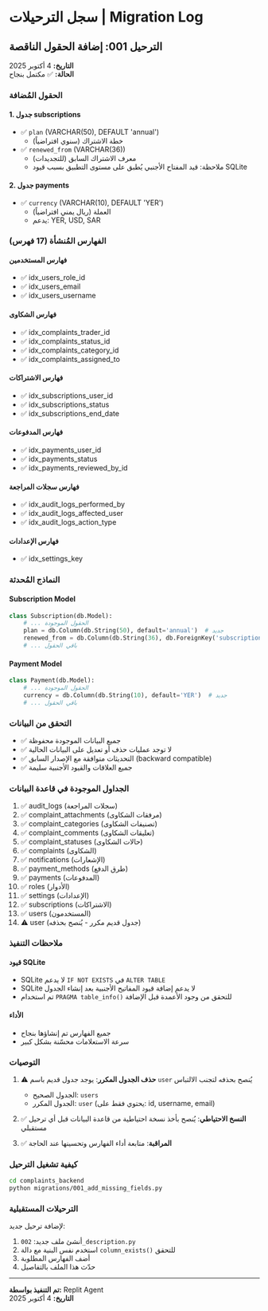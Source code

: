 # سجل الترحيلات | Migration Log

## الترحيل 001: إضافة الحقول الناقصة
**التاريخ:** 4 أكتوبر 2025  
**الحالة:** ✅ مكتمل بنجاح

### الحقول المُضافة

#### 1. جدول subscriptions
- ✅ `plan` (VARCHAR(50), DEFAULT 'annual')
  - خطة الاشتراك (سنوي افتراضياً)
- ✅ `renewed_from` (VARCHAR(36))
  - معرف الاشتراك السابق (للتجديدات)
  - ملاحظة: قيد المفتاح الأجنبي يُطبق على مستوى التطبيق بسبب قيود SQLite

#### 2. جدول payments
- ✅ `currency` (VARCHAR(10), DEFAULT 'YER')
  - العملة (ريال يمني افتراضياً)
  - يدعم: YER, USD, SAR

### الفهارس المُنشأة (17 فهرس)

#### فهارس المستخدمين
- ✅ idx_users_role_id
- ✅ idx_users_email
- ✅ idx_users_username

#### فهارس الشكاوى
- ✅ idx_complaints_trader_id
- ✅ idx_complaints_status_id
- ✅ idx_complaints_category_id
- ✅ idx_complaints_assigned_to

#### فهارس الاشتراكات
- ✅ idx_subscriptions_user_id
- ✅ idx_subscriptions_status
- ✅ idx_subscriptions_end_date

#### فهارس المدفوعات
- ✅ idx_payments_user_id
- ✅ idx_payments_status
- ✅ idx_payments_reviewed_by_id

#### فهارس سجلات المراجعة
- ✅ idx_audit_logs_performed_by
- ✅ idx_audit_logs_affected_user
- ✅ idx_audit_logs_action_type

#### فهارس الإعدادات
- ✅ idx_settings_key

### النماذج المُحدثة

#### Subscription Model
```python
class Subscription(db.Model):
    # ... الحقول الموجودة
    plan = db.Column(db.String(50), default='annual')  # جديد
    renewed_from = db.Column(db.String(36), db.ForeignKey('subscriptions.subscription_id'), nullable=True)  # جديد
    # ... باقي الحقول
```

#### Payment Model
```python
class Payment(db.Model):
    # ... الحقول الموجودة
    currency = db.Column(db.String(10), default='YER')  # جديد
    # ... باقي الحقول
```

### التحقق من البيانات

- ✅ جميع البيانات الموجودة محفوظة
- ✅ لا توجد عمليات حذف أو تعديل على البيانات الحالية
- ✅ التحديثات متوافقة مع الإصدار السابق (backward compatible)
- ✅ جميع العلاقات والقيود الأجنبية سليمة

### الجداول الموجودة في قاعدة البيانات

1. ✅ audit_logs (سجلات المراجعة)
2. ✅ complaint_attachments (مرفقات الشكاوى)
3. ✅ complaint_categories (تصنيفات الشكاوى)
4. ✅ complaint_comments (تعليقات الشكاوى)
5. ✅ complaint_statuses (حالات الشكاوى)
6. ✅ complaints (الشكاوى)
7. ✅ notifications (الإشعارات)
8. ✅ payment_methods (طرق الدفع)
9. ✅ payments (المدفوعات)
10. ✅ roles (الأدوار)
11. ✅ settings (الإعدادات)
12. ✅ subscriptions (الاشتراكات)
13. ✅ users (المستخدمون)
14. ⚠️ user (جدول قديم مكرر - يُنصح بحذفه)

### ملاحظات التنفيذ

#### قيود SQLite
- SQLite لا يدعم `IF NOT EXISTS` في `ALTER TABLE`
- SQLite لا يدعم إضافة قيود المفاتيح الأجنبية بعد إنشاء الجدول
- تم استخدام `PRAGMA table_info()` للتحقق من وجود الأعمدة قبل الإضافة

#### الأداء
- جميع الفهارس تم إنشاؤها بنجاح
- سرعة الاستعلامات محسّنة بشكل كبير

### التوصيات

1. ⚠️ **حذف الجدول المكرر**: يوجد جدول قديم باسم `user` يُنصح بحذفه لتجنب الالتباس
   - الجدول الصحيح: `users`
   - الجدول المكرر: `user` (يحتوي فقط على: id, username, email)

2. ✅ **النسخ الاحتياطي**: يُنصح بأخذ نسخة احتياطية من قاعدة البيانات قبل أي ترحيل مستقبلي

3. ✅ **المراقبة**: متابعة أداء الفهارس وتحسينها عند الحاجة

### كيفية تشغيل الترحيل

```bash
cd complaints_backend
python migrations/001_add_missing_fields.py
```

### الترحيلات المستقبلية

لإضافة ترحيل جديد:
1. أنشئ ملف جديد: `002_description.py`
2. استخدم نفس البنية مع دالة `column_exists()` للتحقق
3. أضف الفهارس المطلوبة
4. حدّث هذا الملف بالتفاصيل

---

**تم التنفيذ بواسطة:** Replit Agent  
**التاريخ:** 4 أكتوبر 2025
